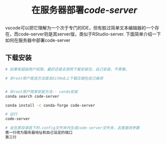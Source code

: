 # <p align="center">在服务器部署*code-server*</p>

vscode可以把它理解为一个次于专门的IDE，但有胜过简单文本编辑器的一个存在，而code-server则是其server版，类似于RStudio-server.
下面简单介绍一下如何在服务器中部署code-server

## 下载安装
```bash
# 如果有超级用户权限，最好还是去官网下载安装包，自己安装，不费事。

# 非root用户首选方法是去GitHub上下载压缩包自己编译


# 非root用户简单安装方法-- conda安装
conda search code-server

conda install -c conda-forge code-server

# 运行
code-server

# 会在家目录底下的.config文件夹内生成code-server文件夹，去里面改参数
第一行改为服务器地址和自己设定的端口
第三行

```















